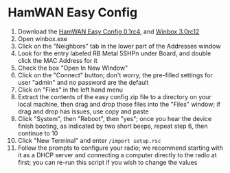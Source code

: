 # HamWAN Easy Config
1. Download the [HamWAN Easy Config 0.1rc4](https://github.com/ryanturner/memhamwan-net-configs/archive/v0.1rc4-r6.31.zip), and [Winbox 3.0rc12](http://download2.mikrotik.com/routeros/winbox/3.0rc12/winbox.exe)
2. Open winbox.exe
3. Click on the "Neighbors" tab in the lower part of the Addresses window
4. Look for the entry labeled RB Metal 5SHPn under Board, and double click the MAC Address for it
5. Check the box "Open In New Window"
6. Click on the "Connect" button; don't worry, the pre-filled settings for user "admin" and no password are the default
7. Click on "Files" in the left hand menu
8. Extract the contents of the easy config zip file to a directory on your local machine, then drag and drop those files into the "Files" window; if drag and drop has issues, use copy and paste
9. Click "System", then "Reboot", then "yes"; once you hear the device finish booting, as indicated by two short beeps, repeat step 6, then continue to 10
10. Click "New Terminal" and enter ```/import setup.rsc```
11. Follow the prompts to configure your radio; we recommend starting with it as a DHCP server and connecting a computer directly to the radio at first; you can re-run this script if you wish to change the values

